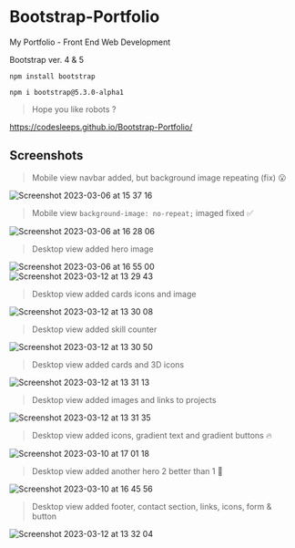 # Bootstrap-Portfolio


 My Portfolio - Front End Web Development
 
 
 Bootstrap ver. 4 & 5
 ```install
 npm install bootstrap
 ```
 ```install
npm i bootstrap@5.3.0-alpha1
```
 
 > Hope you like robots ?
 
 https://codesleeps.github.io/Bootstrap-Portfolio/

## Screenshots

> Mobile view navbar added, but background image repeating (fix) 😮

![Screenshot 2023-03-06 at 15 37 16](https://user-images.githubusercontent.com/125808990/224373140-e51493d1-325e-4bb8-a00d-2b54b6afc100.png)

> Mobile view `background-image: no-repeat;` imaged fixed ✅
> 
![Screenshot 2023-03-06 at 16 28 06](https://user-images.githubusercontent.com/125808990/224373179-c5373b4f-9464-4e0d-a46b-f3e462b428c1.png)

> Desktop view added hero image
> 
![Screenshot 2023-03-06 at 16 55 00](https://user-images.githubusercontent.com/125808990/224373211-9d853a54-9883-45b3-82de-8976a4fbc23b.png)
![Screenshot 2023-03-12 at 13 29 43](https://user-images.githubusercontent.com/125808990/224548060-486b467c-6f39-4b9b-bc07-20cd3213807b.png)


> Desktop view added cards icons and image
> 
![Screenshot 2023-03-12 at 13 30 08](https://user-images.githubusercontent.com/125808990/224548154-75b2aa20-8efc-4e04-bc7c-de18f8e280dc.png)

> Desktop view added skill counter

![Screenshot 2023-03-12 at 13 30 50](https://user-images.githubusercontent.com/125808990/224548205-89dbff08-984e-4532-99de-2675ed16445f.png)

> Desktop view added cards and 3D icons
> 
![Screenshot 2023-03-12 at 13 31 13](https://user-images.githubusercontent.com/125808990/224548226-e8232fb5-e436-48c2-8e24-a476879c543d.png)

> Desktop view added images and links to projects
> 
![Screenshot 2023-03-12 at 13 31 35](https://user-images.githubusercontent.com/125808990/224548245-655f5d10-e727-476c-bd40-797a9aeb26d1.png)

> Desktop view  added icons, gradient text and gradient buttons 🔥

![Screenshot 2023-03-10 at 17 01 18](https://user-images.githubusercontent.com/125808990/224377693-4c61de01-b8c4-4445-bcee-681f1211fef9.png)

> Desktop view added another hero 2 better than 1 👀
> 
![Screenshot 2023-03-10 at 16 45 56](https://user-images.githubusercontent.com/125808990/224374103-39fbd8d8-1cec-448e-a7a2-dc9048ab8c2a.png)

> Desktop view added footer, contact section, links, icons, form & button
>  
![Screenshot 2023-03-12 at 13 32 04](https://user-images.githubusercontent.com/125808990/224548271-2b97d667-728d-49be-992d-7ad81b21bede.png)


